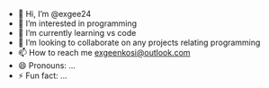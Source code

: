 - 👋 Hi, I’m @exgee24
- 👀 I’m interested in programming
- 🌱 I’m currently learning vs code
- 💞️ I’m looking to collaborate on any projects relating programming
- 📫 How to reach me exgeenkosi@outlook.com
- 😄 Pronouns: ...
- ⚡ Fun fact: ...

<!---
exgee24/exgee24 is a ✨ special ✨ repository because its `README.md` (this file) appears on your GitHub profile.
You can click the Preview link to take a look at your changes.
--->
